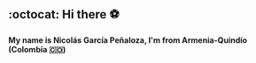 ## :octocat: Hi there :soccer:
**My name is Nicolás García Peñaloza, I'm from Armenia-Quindío (Colombia 🇨🇴)**


<!--
**NicolasGP01/NicolasGP01** is a ✨ _special_ ✨ repository because its `README.md` (this file) appears on your GitHub profile.

Here are some ideas to get you started:
https://github.com/ikatyang/emoji-cheat-sheet/blob/master/README.md#table-of-contents
:Colombia:
- 🔭 I’m currently working on ...
- 🌱 I’m currently learning ...
- 👯 I’m looking to collaborate on ...
- 🤔 I’m looking for help with ...
- 💬 Ask me about ...
- 📫 How to reach me: ...
- 😄 Pronouns: ...
- ⚡ Fun fact: ...
-->



